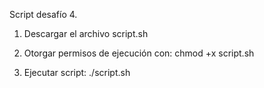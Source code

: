 Script desafío 4.

1) Descargar el archivo script.sh

2) Otorgar permisos de ejecución con: chmod +x script.sh

3) Ejecutar script: ./script.sh
